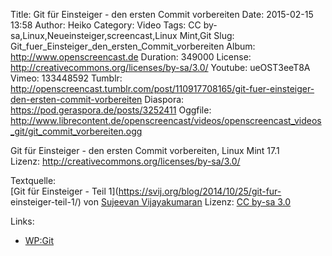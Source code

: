 Title: Git für Einsteiger - den ersten Commit vorbereiten
Date: 2015-02-15 13:58
Author: Heiko
Category: Video
Tags: CC by-sa,Linux,Neueinsteiger,screencast,Linux Mint,Git
Slug: Git_fuer_Einsteiger_den_ersten_Commit_vorbereiten
Album: http://www.openscreencast.de
Duration: 349000
License: http://creativecommons.org/licenses/by-sa/3.0/
Youtube: ueOST3eeT8A
Vimeo: 133448592
Tumblr: http://openscreencast.tumblr.com/post/110917708165/git-fuer-einsteiger-den-ersten-commit-vorbereiten
Diaspora: https://pod.geraspora.de/posts/3252411
Oggfile: http://www.librecontent.de/openscreencast/videos/openscreencast_videos_git/git_commit_vorbereiten.ogg

Git für Einsteiger - den ersten Commit vorbereiten, Linux Mint 17.1  
Lizenz: <http://creativecommons.org/licenses/by-sa/3.0/>  
  
Textquelle:  
[Git für Einsteiger - Teil 1](https://svij.org/blog/2014/10/25/git-fur-
einsteiger-teil-1/) von [Sujeevan Vijayakumaran](http://svij.org/) Lizenz: [CC
by-sa 3.0](http://creativecommons.org/licenses/by-sa/3.0/)

Links:

  * [WP:Git](http://de.wikipedia.org/wiki/Git "Link zu wikipedia.org/" )

